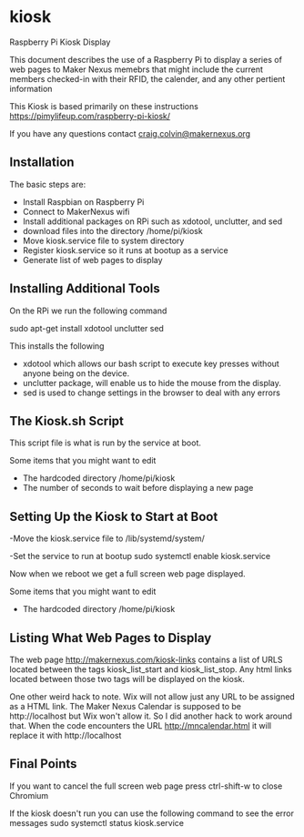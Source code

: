 # kiosk
Raspberry Pi Kiosk Display

This document describes the use of a Raspberry Pi to display a series of web pages to Maker Nexus memebrs that might include the current members checked-in with their RFID, the calender, and any other pertient information 
 
This Kiosk is based primarily on these instructions
https://pimylifeup.com/raspberry-pi-kiosk/

If you have any questions contact craig.colvin@makernexus.org


Installation
-------------

The basic steps are:
- Install Raspbian on Raspberry Pi
- Connect to MakerNexus wifi
- Install additional packages on RPi such as xdotool, unclutter, and sed
- download files into the directory /home/pi/kiosk
- Move kiosk.service file to system directory
- Register kiosk.service so it runs at bootup as a service
- Generate list of web pages to display


Installing Additional Tools
---------------------------
On the RPi we run the following command

sudo apt-get install xdotool unclutter sed

This installs the following
- xdotool which allows our bash script to execute key presses without anyone being on the device. 
- unclutter package, will enable us to hide the mouse from the display.
- sed is used to change settings in the browser to deal with any errors


The Kiosk.sh Script
---------------------
This script file is what is run by the service at boot. 

Some items that you might want to edit
- The hardcoded directory /home/pi/kiosk
- The number of seconds to wait before displaying a new page


Setting Up the Kiosk to Start at Boot
--------------------------------------

-Move the kiosk.service file to
    /lib/systemd/system/

-Set the service to run at bootup
    sudo systemctl enable kiosk.service

Now when we reboot we get a full screen web page displayed.

Some items that you might want to edit
- The hardcoded directory /home/pi/kiosk


Listing What Web Pages to Display
----------------------------------
The web page http://makernexus.com/kiosk-links contains a list of URLS located between the tags
kiosk_list_start and kiosk_list_stop. Any html links located between those two tags will be displayed
on the kiosk.

One other weird hack to note. 
Wix will not allow just any URL to be assigned as a HTML link. The Maker Nexus Calendar is supposed to be http://localhost but Wix won't allow it. So I did another hack to work around that. When the code encounters the URL http://mncalendar.html it will replace it with http://localhost


Final Points
------------
If you want to cancel the full screen web page press ctrl-shift-w to close Chromium

If the kiosk doesn't run you can use the following command to see the error messages
sudo systemctl status kiosk.service

